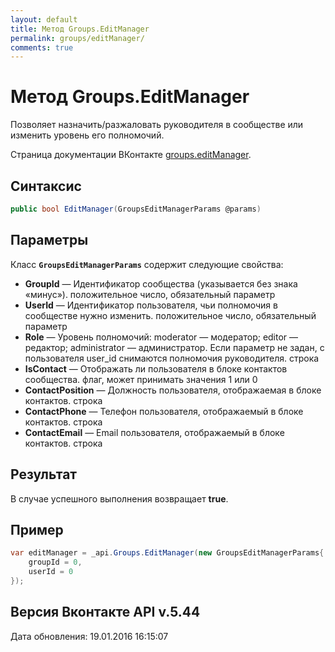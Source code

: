 ```yaml
---
layout: default
title: Метод Groups.EditManager
permalink: groups/editManager/
comments: true
---
```

# Метод Groups.EditManager
Позволяет назначить/разжаловать руководителя в сообществе или изменить уровень его полномочий.

Страница документации ВКонтакте [groups.editManager](https://vk.com/dev/groups.editManager).

## Синтаксис
``` csharp
public bool EditManager(GroupsEditManagerParams @params)
```

## Параметры
Класс **`GroupsEditManagerParams`** содержит следующие свойства:

+ **GroupId** — Идентификатор сообщества (указывается без знака «минус»). положительное число, обязательный параметр
+ **UserId** — Идентификатор пользователя, чьи полномочия в сообществе нужно изменить. положительное число, обязательный параметр
+ **Role** — Уровень полномочий: 
moderator — модератор; 
editor — редактор; 
administrator — администратор. 
Если параметр не задан, с пользователя user_id снимаются полномочия руководителя. строка
+ **IsContact** — Отображать ли пользователя в блоке контактов сообщества. флаг, может принимать значения 1 или 0
+ **ContactPosition** — Должность пользователя, отображаемая в блоке контактов. строка
+ **ContactPhone** — Телефон пользователя, отображаемый в блоке контактов. строка
+ **ContactEmail** — Email пользователя, отображаемый в блоке контактов. строка

## Результат
В случае успешного выполнения возвращает **true**.

## Пример
``` csharp
var editManager = _api.Groups.EditManager(new GroupsEditManagerParams{
	groupId = 0,
	userId = 0
});
```

## Версия Вконтакте API v.5.44
Дата обновления: 19.01.2016 16:15:07
